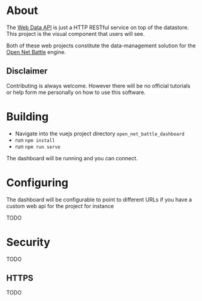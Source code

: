 # About
The [Web Data API](https://github.com/TheMaverickProgrammer/OpenNetBattleWebDataAPI) is just a HTTP RESTful service on top of the datastore. This project is the visual component that users will see.

Both of these web projects constitute the data-management solution for the [Open Net Battle](https://github.com/TheMaverickProgrammer/OpenNetBattle) engine.

## Disclaimer
Contributing is always welcome. However there will be no official tutorials or help form me personally on how to use this software. 

# Building 
* Navigate into the vuejs project directory `open_net_battle_dashboard`
* run `npm install`
* run `npm run serve`

The dashboard will be running and you can connect. 

# Configuring
The dashboard will be configurable to point to different URLs if you have a custom web api for the project for instance

TODO

# Security
TODO

## HTTPS
TODO
